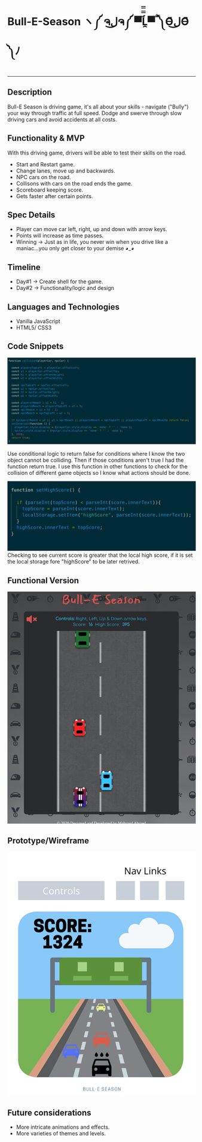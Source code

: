 # Bull-E-Season ヽ༼ ຈل͜ຈ༼ ▀̿̿Ĺ̯̿̿▀̿ ̿༽Ɵ͆ل͜Ɵ͆ ༽ﾉ
***

## Description
Bull-E Season is driving game, it's all about your skills - navigate ("Bully") your way through traffic at full speed. 
Dodge and swerve through slow driving cars and avoid accidents at all costs. 

## Functionality & MVP
With this driving game, drivers will be able to test their skills on the road. 

* Start and Restart game.
* Change lanes, move up and backwards.
* NPC cars on the road.
* Collisons with cars on the road ends the game.
* Scoreboard keeping score. 
* Gets faster after certain points. 


## Spec Details
* Player can move car left, right, up and down with arrow keys. 
* Points will increase as time passes. 
* Winning -> Just as in life, you never win when you drive like a maniac...you only get closer to your demise 
◕_◕

## Timeline
* Day#1 -> Create shell for the game. 
* Day#2 -> Functionality/logic and design


## Languages and Technologies

* Vanilla JavaScript
* HTML5/ CSS3

## Code Snippets
![collision_function](https://github.com/MahmudAhmed/Bull-E-Season/blob/master/dist/collision.png)

Use conditional logic to return false for conditions where I know the two object cannot be colliding. Then if those conditions aren't true I had the function return true. I use this function in other functions to check for the collision of different game objects so I know what actions should be done.

![storeing_data_locally](https://github.com/MahmudAhmed/Bull-E-Season/blob/master/dist/settingLocalHighScore.png)
Checking to see current score is greater that the local high score, if it is set the local storage fore "highScore" to be later retrived. 

## Functional Version
![Design](https://github.com/MahmudAhmed/Bull-E-Season/blob/master/dist/final.png)


## Prototype/Wireframe
![Wireframe](https://github.com/MahmudAhmed/Bull-E-Season/blob/master/Bull-E%20Season.png)

## Future considerations

* More intricate animations and effects.
* More varieties of themes and levels.
